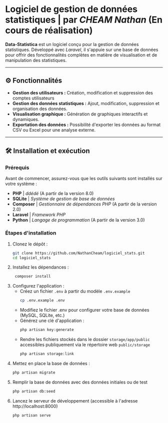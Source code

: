 # Logiciel de gestion de données statistiques | par *CHEAM Nathan* (**En cours de réalisation**)

**Data-Statistica** est un logiciel conçu pour la gestion de données statistiques. Développé avec *Laravel*, il s'appuie sur une base de données pour offrir des fonctionnalités complètes en matière de visualisation et de manipulation des statistiques.

---

## ⚙️ Fonctionnalités

- **Gestion des utilisateurs :** Création, modification et suppression des comptes utilisateurs
- **Gestion des données statistiques :** Ajout, modification, suppression et organisation des données.
- **Visualisation graphique :** Génération de graphiques interactifs et dynamiques.
- **Exportation des données :** Possibilité d'exporter les données au format CSV ou Excel pour une analyse externe.

---

## 🛠️ Installation et exécution

### Prérequis

Avant de commencer, assurez-vous que les outils suivants sont installés sur votre système :
- **PHP** | *ddédé* (A partir de la version 8.0)
- **SQLite** | *Système de gestion de base de données*
- **Composer** | *Gestionnaire de dépendances PHP* (A partir de la version 2.0)
- **Laravel** | *Framework PHP*
- **Python** | *Langage de programmation* (A partir de la version 3.0)

### Étapes d'installation

1. Clonez le dépôt :
   ```bash
   git clone https://github.com/NathanCheam/logiciel_stats.git
   cd logiciel_stats
   ```
2. Installez les dépendances :
   ```bash
    composer install
    ```
3. Configurez l'application :
    - Créez un fichier `.env` à partir du modèle `.env.example`
      ```bash
      cp .env.example .env
      ```
    - Modifiez le fichier .env pour configurer votre base de données (MySQL, SQLite, etc.)
    - Générez une clé d'application :
      ```bash
      php artisan key:generate
      ```
    - Rendre les fichiers stockés dans le dossier `storage/app/public` accessibles publiquement via le répertoire web `public/storage`
      ```bash
      php artisan storage:link
      ```
4. Mettez en place la base de données :
    ```bash
    php artisan migrate
    ```
5. Remplir la base de données avec des données initiales ou de test
   ```bash
   php artisan db:seed
   ```
6. Lancez le serveur de développement (accessible à l'adresse http://localhost:8000)
   ```bash
   php artisan serve
   ```